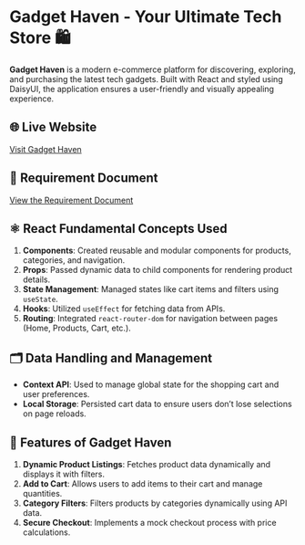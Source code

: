 # Gadget Haven - Your Ultimate Tech Store 🛍️

**Gadget Haven** is a modern e-commerce platform for discovering, exploring, and purchasing the latest tech gadgets. Built with React and styled using DaisyUI, the application ensures a user-friendly and visually appealing experience.

## 🌐 Live Website
[Visit Gadget Haven](https://gadget-haven-08.netlify.app/)

## 📄 Requirement Document
[View the Requirement Document](https://github.com/ProgrammingHero1/B10-A8-gadget-heaven/blob/main/Batch-10_Assignment-08.pdf)

## ⚛️ React Fundamental Concepts Used
1. **Components**: Created reusable and modular components for products, categories, and navigation.
2. **Props**: Passed dynamic data to child components for rendering product details.
3. **State Management**: Managed states like cart items and filters using `useState`.
4. **Hooks**: Utilized `useEffect` for fetching data from APIs.
5. **Routing**: Integrated `react-router-dom` for navigation between pages (Home, Products, Cart, etc.).

## 🗂️ Data Handling and Management
- **Context API**: Used to manage global state for the shopping cart and user preferences.
- **Local Storage**: Persisted cart data to ensure users don’t lose selections on page reloads.

## 🌟 Features of Gadget Haven
1. **Dynamic Product Listings**: Fetches product data dynamically and displays it with filters.
2. **Add to Cart**: Allows users to add items to their cart and manage quantities.
3. **Category Filters**: Filters products by categories dynamically using API data.
4. **Secure Checkout**: Implements a mock checkout process with price calculations.

